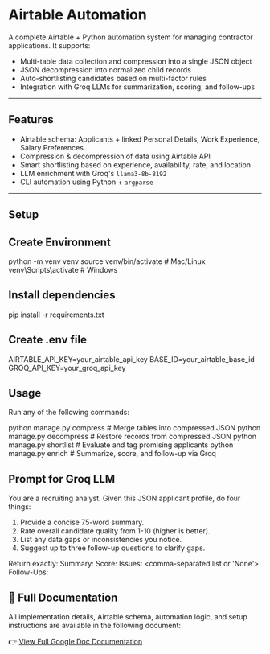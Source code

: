 # Airtable Automation

A complete Airtable + Python automation system for managing contractor applications. It supports:

- Multi-table data collection and compression into a single JSON object
- JSON decompression into normalized child records
- Auto-shortlisting candidates based on multi-factor rules
- Integration with Groq LLMs for summarization, scoring, and follow-ups

---

## Features

- Airtable schema: Applicants + linked Personal Details, Work Experience, Salary Preferences
- Compression & decompression of data using Airtable API
- Smart shortlisting based on experience, availability, rate, and location
- LLM enrichment with Groq's `llama3-8b-8192`
- CLI automation using Python + `argparse`

---

## Setup

## Create Environment
python -m venv venv
source venv/bin/activate  # Mac/Linux
venv\Scripts\activate     # Windows

## Install dependencies
pip install -r requirements.txt

## Create .env file
AIRTABLE_API_KEY=your_airtable_api_key
BASE_ID=your_airtable_base_id
GROQ_API_KEY=your_groq_api_key

## Usage
Run any of the following commands:

python manage.py compress     # Merge tables into compressed JSON
python manage.py decompress   # Restore records from compressed JSON
python manage.py shortlist    # Evaluate and tag promising applicants
python manage.py enrich       # Summarize, score, and follow-up via Groq

## Prompt for Groq LLM
You are a recruiting analyst. Given this JSON applicant profile, do four things:
1. Provide a concise 75-word summary.
2. Rate overall candidate quality from 1-10 (higher is better).
3. List any data gaps or inconsistencies you notice.
4. Suggest up to three follow-up questions to clarify gaps.

Return exactly:
Summary: <text>
Score: <integer>
Issues: <comma-separated list or 'None'>
Follow-Ups: <bullet list>


## 📄 Full Documentation

All implementation details, Airtable schema, automation logic, and setup instructions are available in the following document:

👉 [View Full Google Doc Documentation](https://docs.google.com/document/d/1IH0ZUEXI2uOAQCn7jzsvr3Juet3o2TgiVRKZphlc2UE/edit?usp=sharing)

